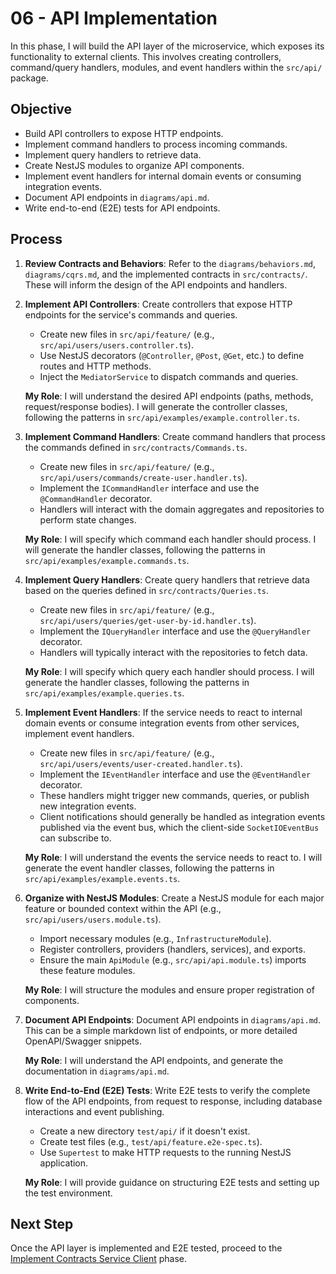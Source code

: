 # 06 - API Implementation

In this phase, I will build the API layer of the microservice, which exposes its functionality to external clients. This involves creating controllers, command/query handlers, modules, and event handlers within the `src/api/` package.

## Objective

*   Build API controllers to expose HTTP endpoints.
*   Implement command handlers to process incoming commands.
*   Implement query handlers to retrieve data.
*   Create NestJS modules to organize API components.
*   Implement event handlers for internal domain events or consuming integration events.
*   Document API endpoints in `diagrams/api.md`.
*   Write end-to-end (E2E) tests for API endpoints.

## Process

1.  **Review Contracts and Behaviors**:
    Refer to the `diagrams/behaviors.md`, `diagrams/cqrs.md`, and the implemented contracts in `src/contracts/`. These will inform the design of the API endpoints and handlers.

2.  **Implement API Controllers**:
    Create controllers that expose HTTP endpoints for the service's commands and queries.
    *   Create new files in `src/api/feature/` (e.g., `src/api/users/users.controller.ts`).
    *   Use NestJS decorators (`@Controller`, `@Post`, `@Get`, etc.) to define routes and HTTP methods.
    *   Inject the `MediatorService` to dispatch commands and queries.

    **My Role**: I will understand the desired API endpoints (paths, methods, request/response bodies). I will generate the controller classes, following the patterns in `src/api/examples/example.controller.ts`.

3.  **Implement Command Handlers**:
    Create command handlers that process the commands defined in `src/contracts/Commands.ts`.
    *   Create new files in `src/api/feature/` (e.g., `src/api/users/commands/create-user.handler.ts`).
    *   Implement the `ICommandHandler` interface and use the `@CommandHandler` decorator.
    *   Handlers will interact with the domain aggregates and repositories to perform state changes.

    **My Role**: I will specify which command each handler should process. I will generate the handler classes, following the patterns in `src/api/examples/example.commands.ts`.

4.  **Implement Query Handlers**:
    Create query handlers that retrieve data based on the queries defined in `src/contracts/Queries.ts`.
    *   Create new files in `src/api/feature/` (e.g., `src/api/users/queries/get-user-by-id.handler.ts`).
    *   Implement the `IQueryHandler` interface and use the `@QueryHandler` decorator.
    *   Handlers will typically interact with the repositories to fetch data.

    **My Role**: I will specify which query each handler should process. I will generate the handler classes, following the patterns in `src/api/examples/example.queries.ts`.

5.  **Implement Event Handlers**:
    If the service needs to react to internal domain events or consume integration events from other services, implement event handlers.
    *   Create new files in `src/api/feature/` (e.g., `src/api/users/events/user-created.handler.ts`).
    *   Implement the `IEventHandler` interface and use the `@EventHandler` decorator.
    *   These handlers might trigger new commands, queries, or publish new integration events.
    *   Client notifications should generally be handled as integration events published via the event bus, which the client-side `SocketIOEventBus` can subscribe to.

    **My Role**: I will understand the events the service needs to react to. I will generate the event handler classes, following the patterns in `src/api/examples/example.events.ts`.

6.  **Organize with NestJS Modules**:
    Create a NestJS module for each major feature or bounded context within the API (e.g., `src/api/users/users.module.ts`).
    *   Import necessary modules (e.g., `InfrastructureModule`).
    *   Register controllers, providers (handlers, services), and exports.
    *   Ensure the main `ApiModule` (e.g., `src/api/api.module.ts`) imports these feature modules.

    **My Role**: I will structure the modules and ensure proper registration of components.

7.  **Document API Endpoints**:
    Document API endpoints in `diagrams/api.md`. This can be a simple markdown list of endpoints, or more detailed OpenAPI/Swagger snippets.

    **My Role**: I will understand the API endpoints, and generate the documentation in `diagrams/api.md`.

8.  **Write End-to-End (E2E) Tests**:
    Write E2E tests to verify the complete flow of the API endpoints, from request to response, including database interactions and event publishing.
    *   Create a new directory `test/api/` if it doesn't exist.
    *   Create test files (e.g., `test/api/feature.e2e-spec.ts`).
    *   Use `Supertest` to make HTTP requests to the running NestJS application.

    **My Role**: I will provide guidance on structuring E2E tests and setting up the test environment.

## Next Step

Once the API layer is implemented and E2E tested, proceed to the [Implement Contracts Service Client](07-service-client-implementation.md) phase.
